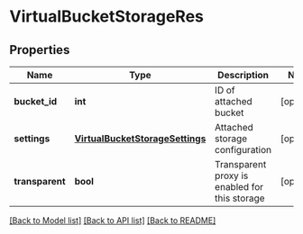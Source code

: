 # VirtualBucketStorageRes

## Properties
Name | Type | Description | Notes
------------ | ------------- | ------------- | -------------
**bucket_id** | **int** | ID of attached bucket | [optional] 
**settings** | [**VirtualBucketStorageSettings**](VirtualBucketStorageSettings.md) | Attached storage configuration | [optional] 
**transparent** | **bool** | Transparent proxy is enabled for this storage | [optional] 

[[Back to Model list]](../README.md#documentation-for-models) [[Back to API list]](../README.md#documentation-for-api-endpoints) [[Back to README]](../README.md)


